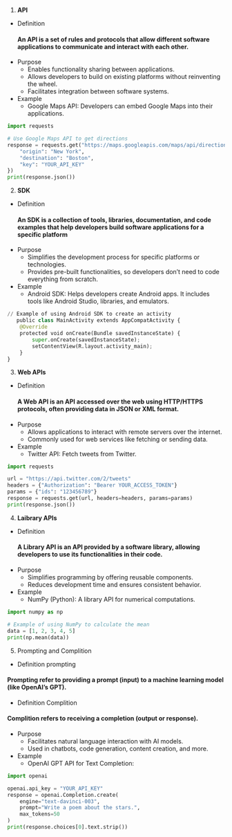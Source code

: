 1. **API**
- Definition
  #### An API is a set of rules and protocols that allow different software applications to communicate and interact with each other.
- Purpose
   - Enables functionality sharing between applications.
   - Allows developers to build on existing platforms without reinventing the wheel.
   - Facilitates integration between software systems.
- Example
  - Google Maps API: Developers can embed Google Maps into their applications.

```python
import requests

# Use Google Maps API to get directions
response = requests.get("https://maps.googleapis.com/maps/api/directions/json", params={
    "origin": "New York",
    "destination": "Boston",
    "key": "YOUR_API_KEY"
})
print(response.json())
```
2. **SDK**
- Definition
   #### An SDK is a collection of tools, libraries, documentation, and code examples that help developers build software applications for a specific platform
- Purpose
   - Simplifies the development process for specific platforms or technologies.
   - Provides pre-built functionalities, so developers don’t need to code everything from scratch.
- Example
   - Android SDK: Helps developers create Android apps. It includes tools like Android Studio, libraries, and emulators.
```python
// Example of using Android SDK to create an activity
   public class MainActivity extends AppCompatActivity {
    @Override
    protected void onCreate(Bundle savedInstanceState) {
        super.onCreate(savedInstanceState);
        setContentView(R.layout.activity_main);
    }
}
```
3. **Web APIs**
- Definition
  #### A Web API is an API accessed over the web using HTTP/HTTPS protocols, often providing data in JSON or XML format.
- Purpose
   - Allows applications to interact with remote servers over the internet.
   - Commonly used for web services like fetching or sending data.
- Example
  - Twitter API: Fetch tweets from Twitter.

```python
import requests

url = "https://api.twitter.com/2/tweets"
headers = {"Authorization": "Bearer YOUR_ACCESS_TOKEN"}
params = {"ids": "123456789"}
response = requests.get(url, headers=headers, params=params)
print(response.json())
```
4. **Laibrary APIs**
- Definition
  #### A Library API is an API provided by a software library, allowing developers to use its functionalities in their code.
- Purpose
  - Simplifies programming by offering reusable components.
  - Reduces development time and ensures consistent behavior.
- Example
  - NumPy (Python): A library API for numerical computations.
```python
import numpy as np

# Example of using NumPy to calculate the mean
data = [1, 2, 3, 4, 5]
print(np.mean(data))
```
5. Prompting and Complition
- Definition prompting
 #### Prompting  refer to providing a prompt (input) to a machine learning model (like OpenAI’s GPT).
 
- Definition Complition
 #### Complition refers to receiving a completion (output or response).
- Purpose
  - Facilitates natural language interaction with AI models.
  - Used in chatbots, code generation, content creation, and more.
- Example
   - OpenAI GPT API for Text Completion:
```python
import openai

openai.api_key = "YOUR_API_KEY"
response = openai.Completion.create(
    engine="text-davinci-003",
    prompt="Write a poem about the stars.",
    max_tokens=50
)
print(response.choices[0].text.strip())
```

